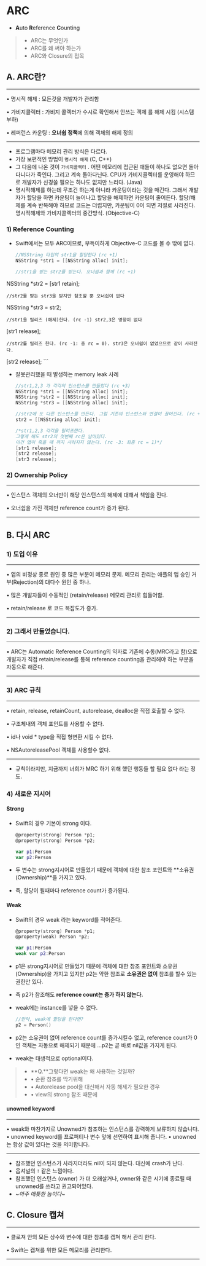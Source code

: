 # ARC

- 	**A**uto **R**eference **C**ounting

> - ARC는 무엇인가
> - ARC를 왜 써야 하는가
> - ARC와 Closure의 접목

## A. ARC란?

***

• 명시적 해제 : 모든것을 개발자가 관리함<p>• 가비지콜렉터 : 가비지 콜렉터가 수시로 확인해서 안쓰는 객체를 해제 시킴 (시스템 부하)<p>• 레퍼런스 카운팅 : **오너쉽 정책**에 의해 객체의 해제 정의

***

- 프로그램마다 메모리 관리 방식은 다르다.
- 가장 보편적인 방법이 `명시적 해제` (C, C++)
- 그 다음에 나온 것이 `가비지콜렉터` . 어떤 메모리에 접근된 애들이 하나도 없으면 돌아다니다가 죽인다. 그리고 계속 돌아다닌다. CPU가 가비지콜렉터를 운영해야 하므로 개발자가 신경쓸 필요는 하나도 없지만 느리다. (Java)
- 명시적해제를 하는데 무조건 하는게 아니라 카운팅이라는 것을 매긴다. 그래서 개발자가 할당을 하면 카운팅이 늘어나고 할당을 해제하면 카운팅이 줄어든다. 할당/해제를 계속 반복해야 하므로 코드는 더럽지만, 카운팅이 0이 되면 저절로 사라진다. 명시적해제와 가비지콜렉터의 중간방식. (Objective-C)

### 1) Reference Counting

- Swift에서는 모두 ARC이므로, 부득이하게 Objective-C 코드를 볼 수 밖에 없다.

	```objectivec
	//NSString 타입의 str1을 할당한다 (rc +1)
	NSString *str1 = [[NSString alloc] init]; 
	
	//str1을 받는 str2를 받는다. 오너쉽과 함께 (rc +1)NSString *str2 = [str1 retain];
	
	//str2를 받는 str3을 받지만 참조할 뿐 오너쉽이 없다NSString *str3 = str2;
	
	//str1을 릴리즈 (해제)한다. (rc -1) str2,3은 영향이 없다[str1 release];
	
	//str2를 릴리즈 한다. (rc -1: 총 rc = 0). str3은 오너쉽이 없었으므로 같이 사라진다. [str2 release];
	```

- 잘못관리했을 때 발생하는 memory leak 사례

	```objectivec
	//str1,2,3 가 각각의 인스턴스를 만들었다 (rc +3)
	NSString *str1 = [[NSString alloc] init];	NSString *str2 = [[NSString alloc] init];	NSString *str3 = [[NSString alloc] init];	//str2에 또 다른 인스턴스를 만든다. 그럼 기존의 인스턴스와 연결이 끊어진다. (rc +1)	str2 = [[NSString alloc] init];	/*str1,2,3 각각을 릴리즈한다. 
	그렇게 해도 str2의 첫번째 rc은 남아있다. 
	이건 앱이 죽을 때 까지 사라지지 않는다. (rc -3: 최종 rc = 1)*/	[str1 release];	[str2 release];	[str3 release];
	```

### 2) Ownership Policy

***

• 인스턴스 객체의 오너만이 해당 인스턴스의 해제에 대해서 책임을 진다.<p>• 오너쉽을 가진 객체만 reference count가 증가 된다.

***

## B. 다시 ARC

### 1) 도입 이유

***

• 앱의 비정상 종료 원인 중 많은 부분이 메모리 문제. 메모리 관리는 애플의 앱 승인 거부(Rejection)의 대다수 원인 중 하나.<p>• 많은 개발자들이 수동적인 (retain/release) 메모리 관리로 힘들어함.<p>• retain/release 로 코드 복잡도가 증가.

***

### 2) 그래서 만들었습니다.

***

• ARC는 Automatic Reference Counting의 약자로 기존에 수동(MRC라고 함)으로 개발자가 직접 retain/release를 통해 reference counting을 관리해야 하는 부분을 자동으로 해준다.

***

### 3) ARC 규칙

***

• retain, release, retainCount, autorelease, dealloc을 직접 호출할 수 없다.<p>• 구조체내의 객체 포인트를 사용할 수 없다.<p>• id나 void * type을 직접 형변환 시킬 수 없다.<p>• NSAutoreleasePool 객체를 사용할수 없다.

***

- 규칙이라지만, 지금까지 너희가 MRC 하기 위해 했던 행동들 할 필요 없다 라는 정도.

### 4) 새로운 지시어

#### Strong

- Swift의 경우 기본이 strong 이다.

	```objectivec
	@property(strong) Person *p1;
	@property(strong) Person *p2;
	```
	
	```swift
	var p1:Person
	var p2:Person
	```

- 두 변수는 strong지시어로 만들었기 때문에 객체에 대한 참조 포인트와 **소유권(Ownership)**을 가지고 있다.- 즉, 할당이 될때마다 reference count가 증가된다.

#### Weak

- Swift의 경우 weak	라는 keyword를 적어준다.

	```objectivec
	@property(strong) Person *p1;
	@property(weak) Person *p2;
	```
	
	```swift
	var p1:Person
	weak var p2:Person
	```
	
- p1은 strong지시어로 만들었기 때문에 객체에 대한 참조 포인트와 소유권(Ownership)을 가지고 있지만 p2는 약한 참조로 **소유권은 없이** 참조를 할수 있는 권한만 있다.- 즉 p2가 참조해도 **reference count는 증가 하지 않는다.**<p>
- weak에는 instance를 넣을 수 없다.

	```swift
	//만약, weak에 할당을 한다면?
	p2 = Person()
	```

- p2는 소유권이 없어 reference count를 증가시킬수 없고, reference count가 0인 객체는 자동으로 해제되기 때문에 …p2는 곧 바로 nil값을 가지게 된다.
- weak는 태생적으로 optional이다.

> - **Q.**그렇다면 weak는 왜 사용하는 것일까?
> - • 순환 참조를 막기위해> - • Autorelease pool을 대신해서 자동 해제가 필요한 경우> - • view의 strong 참조 때문에

#### unowned keyword

***

• weak와 마찬가지로 Unowned가 참조하는 인스턴스를 강력하게 보류하지 않습니다.
• unowned keyword를 프로퍼티나 변수 앞에 선언하여 표시해 줍니다.
• unowned는 항상 값이 있다는 것을 의미합니다.

***

- 참조했던 인스턴스가 사라지더라도 nil이 되지 않는다. 대신에 crash가 난다. 
- 옵셔널의 `!` 같은 느낌이다.
- 참조했던 인스턴스 (owner) 가 더 오래살거나, owner와 같은 시기에 종료될 때 unowned를 쓰라고 권고되어있다.
- *~아주 애틋한 놈이다~*

## C. Closure 캡쳐

***

• 클로져 안의 모든 상수와 변수에 대한 참조를 캡쳐 해서 관리 한다.<p>• Swift는 캡쳐를 위한 모든 메모리를 관리한다.

***



